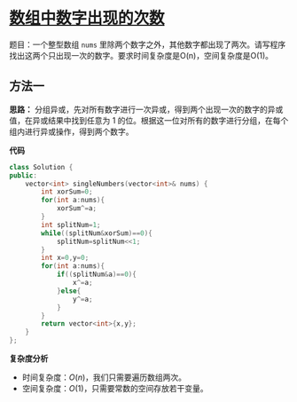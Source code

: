 # [数组中数字出现的次数](https://leetcode-cn.com/problems/shu-zu-zhong-shu-zi-chu-xian-de-ci-shu-lcof/)

题目：一个整型数组 `nums` 里除两个数字之外，其他数字都出现了两次。请写程序找出这两个只出现一次的数字。要求时间复杂度是O(n)，空间复杂度是O(1)。



## 方法一

**思路：** 分组异或，先对所有数字进行一次异或，得到两个出现一次的数字的异或值，在异或结果中找到任意为 1 的位。根据这一位对所有的数字进行分组，在每个组内进行异或操作，得到两个数字。



**代码**

```C++
class Solution {
public:
    vector<int> singleNumbers(vector<int>& nums) {
        int xorSum=0;
        for(int a:nums){
            xorSum^=a;
        }
        int splitNum=1;
        while((splitNum&xorSum)==0){
            splitNum=splitNum<<1;
        }
        int x=0,y=0;
        for(int a:nums){
            if((splitNum&a)==0){
                x^=a;
            }else{
                y^=a;
            }
        }
        return vector<int>{x,y};
    }
};
```



**复杂度分析**

- 时间复杂度：$O(n)$，我们只需要遍历数组两次。
- 空间复杂度：$O(1)$，只需要常数的空间存放若干变量。
